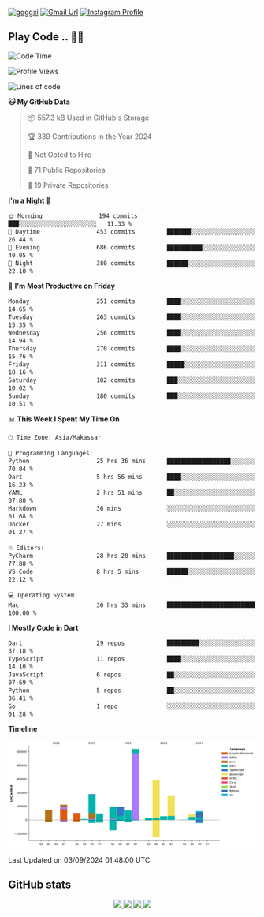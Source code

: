 [![goggxi](https://img.shields.io/badge/Portofolio-Goggxi-orange)](https://goggxi.github.io)
[![Gmail Url](https://img.shields.io/twitter/url?label=Goggxi@gmail.com&logo=gmail&style=social&url=http%3A%2F%2Fmailto%3Acontact.Goggxi@gmail.com)](mailto:Goggxi@gmail.com) [![Instagram Profile](https://img.shields.io/twitter/url?label=moh_rifkan&logo=instagram&style=social&url=https://www.instagram.com/moh_rifkan/)](https://www.instagram.com/moh_rifkan/)

## Play Code .. 💬🚀

<!-- [![Moh Rifkan GitHub stats](https://github-readme-stats.vercel.app/api?username=goggxi&count_private=true&show_icons=true&theme=dracula&custom_title=Goggxi%20Statistic%20🚀)](https://github.com/goggxi/goggxi)

[![Top Langs](https://github-readme-stats.vercel.app/api/top-langs/?username=goggxi&langs_count=8&layout=compact&show_icons=true&theme=dracula)](https://github.com/goggxi/goggxi) -->

<!--START_SECTION:waka-->
![Code Time](http://img.shields.io/badge/Code%20Time-3%2C259%20hrs%2050%20mins-blue)

![Profile Views](http://img.shields.io/badge/Profile%20Views-3-blue)

![Lines of code](https://img.shields.io/badge/From%20Hello%20World%20I%27ve%20Written-1.9%20million%20lines%20of%20code-blue)

**🐱 My GitHub Data** 

> 📦 557.3 kB Used in GitHub's Storage 
 > 
> 🏆 339 Contributions in the Year 2024
 > 
> 🚫 Not Opted to Hire
 > 
> 📜 71 Public Repositories 
 > 
> 🔑 19 Private Repositories 
 > 
**I'm a Night 🦉** 

```text
🌞 Morning                194 commits         ███░░░░░░░░░░░░░░░░░░░░░░   11.33 % 
🌆 Daytime                453 commits         ███████░░░░░░░░░░░░░░░░░░   26.44 % 
🌃 Evening                686 commits         ██████████░░░░░░░░░░░░░░░   40.05 % 
🌙 Night                  380 commits         ██████░░░░░░░░░░░░░░░░░░░   22.18 % 
```
📅 **I'm Most Productive on Friday** 

```text
Monday                   251 commits         ████░░░░░░░░░░░░░░░░░░░░░   14.65 % 
Tuesday                  263 commits         ████░░░░░░░░░░░░░░░░░░░░░   15.35 % 
Wednesday                256 commits         ████░░░░░░░░░░░░░░░░░░░░░   14.94 % 
Thursday                 270 commits         ████░░░░░░░░░░░░░░░░░░░░░   15.76 % 
Friday                   311 commits         █████░░░░░░░░░░░░░░░░░░░░   18.16 % 
Saturday                 182 commits         ███░░░░░░░░░░░░░░░░░░░░░░   10.62 % 
Sunday                   180 commits         ███░░░░░░░░░░░░░░░░░░░░░░   10.51 % 
```


📊 **This Week I Spent My Time On** 

```text
🕑︎ Time Zone: Asia/Makassar

💬 Programming Languages: 
Python                   25 hrs 36 mins      ██████████████████░░░░░░░   70.04 % 
Dart                     5 hrs 56 mins       ████░░░░░░░░░░░░░░░░░░░░░   16.23 % 
YAML                     2 hrs 51 mins       ██░░░░░░░░░░░░░░░░░░░░░░░   07.80 % 
Markdown                 36 mins             ░░░░░░░░░░░░░░░░░░░░░░░░░   01.68 % 
Docker                   27 mins             ░░░░░░░░░░░░░░░░░░░░░░░░░   01.27 % 

🔥 Editors: 
PyCharm                  28 hrs 28 mins      ███████████████████░░░░░░   77.88 % 
VS Code                  8 hrs 5 mins        ██████░░░░░░░░░░░░░░░░░░░   22.12 % 

💻 Operating System: 
Mac                      36 hrs 33 mins      █████████████████████████   100.00 % 
```

**I Mostly Code in Dart** 

```text
Dart                     29 repos            █████████░░░░░░░░░░░░░░░░   37.18 % 
TypeScript               11 repos            ████░░░░░░░░░░░░░░░░░░░░░   14.10 % 
JavaScript               6 repos             ██░░░░░░░░░░░░░░░░░░░░░░░   07.69 % 
Python                   5 repos             ██░░░░░░░░░░░░░░░░░░░░░░░   06.41 % 
Go                       1 repo              ░░░░░░░░░░░░░░░░░░░░░░░░░   01.28 % 
```



**Timeline**

![Lines of Code chart](https://raw.githubusercontent.com/Goggxi/Goggxi/main/assets/bar_graph.png)


 Last Updated on 03/09/2024 01:48:00 UTC
<!--END_SECTION:waka-->

## GitHub stats

<p align="center">
  <a href="https://github.com/goggxi">
    <img src="http://github-profile-summary-cards.vercel.app/api/cards/profile-details?username=goggxi&theme=transparent" />
  </a>
  <a href="https://github.com/goggxi">
    <img src="https://github-readme-streak-stats.herokuapp.com/?user=goggxi&hide_border=true&card_width=338&theme=transparent" />
  </a>
  <a href="https://github.com/goggxi">
    <img src="http://github-profile-summary-cards.vercel.app/api/cards/stats?username=goggxi&theme=transparent" />
  </a>
  <a href="https://github.com/goggxi">
    <img src="https://github-readme-stats.vercel.app/api/top-langs/?username=goggxi&langs_count=10&exclude_repo=&hide=c,makefile,html,css,sass,nix,nunjucks,tsql,dockerfile,shell&card_width=699&hide_border=true&theme=transparent" />
  </a>
  <!-- <br/>
  <a href="https://github.com/goggxi">
    <img src="https://komarev.com/ghpvc/?username=goggxi&color=blue&style=flat" />
  </a> -->
</p>
